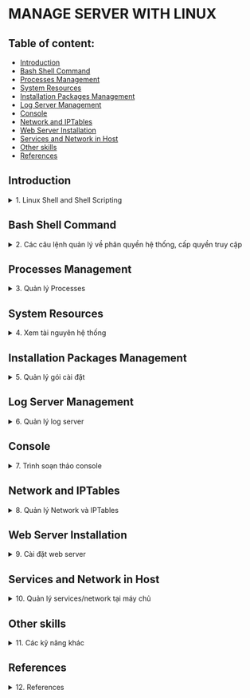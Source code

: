 # MANAGE SERVER WITH LINUX
## Table of content:
- [Introduction](#introduction)
- [Bash Shell Command](#bash-shell-command)
- [Processes Management](#processes-management)
- [System Resources](#system-resources)
- [Installation Packages Management](#installation-packages-management)
- [Log Server Management](#log-server-management)
- [Console](#console)
- [Network and IPTables](#network-and-iptables)
- [Web Server Installation](#web-server-installation)
- [Services and Network in Host](#services-and-network-in-host)
- [Other skills](#other-skills)
- [References](#references)

## Introduction
<details><summary>1. Linux Shell and Shell Scripting</summary>
<p>
  
  ### Reference link:
  
* [Shell script bash file](https://www.geeksforgeeks.org/introduction-linux-shell-shell-scripting/)
  
If you are using any major operating system you are indirectly interacting to shell. If you are running Ubuntu, Linux Mint or any other Linux distribution, you are interacting to shell every time you use terminal. In this article I will discuss about linux shells and shell scripting so before understanding shell scripting we have to get familiar with following terminologies

* Kernel
* Shell
* Terminal

### What is Kernel

The kernel is a computer program that is the core of a computer's operating system, with complete control over everthing in the system. It manages following resources of the Linux system - 

* File management
* Process management
* I/O management
* Memory management
* Device management etc.

### What is Shell

A shell is special user program which provide  an interface to user to use operating system services. Shell accept human readble commands from user and convert them into something which kernel can such as keyboards or from files. The shell gets started when the user logs in or start the terminal.

![linux shell](https://media.geeksforgeeks.org/wp-content/uploads/18834419_1198504446945937_35839918_n-300x291.png)

Shell is broadly classified into two categories -

* Command Line Shell
* Graphical Shell

## Command Line Shell

Shell can be accessed by user using a command line interface. A special program called Terminal in linux/macOS or Command Prompt in Windows OS is provided to type in the human readable commands such as “cat”, “ls” etc. and then it is being execute. The result is then displayed on the terminal to the user. A terminal in Ubuntu 16.4 system looks like this –

![linux command line](https://media.geeksforgeeks.org/wp-content/uploads/cli_example.png)

In above screenshot “ls” command with “-l” option is executed.
It will list all the files in current working directory in long listing format.
Working with command line shell is bit difficult for the beginners because it’s hard to memorize so many commands. It is very powerful, it allows user to store commands in a file and execute them together. This way any repetitive task can be easily automated. These files are usually called batch files in Windows and Shell Scripts in Linux/macOS systems.

## Graphical Shells

Graphical shells provide means for manipulating programs based on graphical user interface (GUI), by allowing for operations such as opening, closing, moving and resizing windows, as well as switching focus between windows. Window OS or Ubuntu OS can be considered as good example which provide GUI to user for interacting with program. User do not need to type in command for every actions.A typical GUI in Ubuntu system –

[GUI shell](https://media.geeksforgeeks.org/wp-content/uploads/GUI-shell.png)

There are several shells are available for Linux systems like –

* BASH (Bourne Again SHell) – It is most widely used shell in Linux systems. It is used as default login shell in Linux systems and in macOS. It can also be installed on Windows OS.
* CSH (C SHell) – The C shell’s syntax and usage are very similar to the C programming language.
* KSH (Korn SHell) – The Korn Shell also was the base for the POSIX Shell standard specifications etc.

Each shell does the same job but understand different commands and provide different built in functions.

## Shell scripting

  Usually shells are interactive that mean, they accept command as input from users and execute them. However some time we want to execute a bunch of commands routinely, so we have type in all commands each time in terminal.
As shell can also take commands as input from file we can write these commands in a file and can execute them in shell to avoid this repetitive work. These files are called Shell Scripts or Shell Programs. Shell scripts are similar to the batch file in MS-DOS. Each shell script is saved with .sh file extension eg. myscript.sh
  A shell script have syntax just like any other programming language. If you have any prior experience with any programming language like Python, C/C++ etc. it would be very easy to get started with it.
A shell script comprises following elements –

* Shell Keywords – if, else, break etc.
* Shell commands – cd, ls, echo, pwd, touch etc.
* Functions
* Control flow – if..then..else, case and shell loops etc.

## Why do we need shell scripts

There are many reasons to write shell scripts –

* To avoid repetitive work and automation
* System admins use shell scripting for routine backups
* System monitoring
* Adding new functionality to the shell etc.

## Advantages of shell scripts

* The command and syntax are exactly the same as those directly entered in command line, so programmer do not need to switch to entirely different syntax
* Writing shell scripts are much quicker
* Quick start
* Interactive debugging etc.

## Disadvantages of shell scripts

* Prone to costly errors, a single mistake can change the command which might be harmful
* Slow execution speed
* Design flaws within the language syntax or implementation
* Not well suited for large and complex task
* Provide minimal data structure unlike other scripting languages. etc

## Simple demo of shell scripting using Bash Shell

If you work on terminal, something you traverse deep down in directories. Then for coming few directories up in path we have to execute command like this as shown below to get the "python" directory -

[](https://media.geeksforgeeks.org/wp-content/uploads/old_way_cd.png)

It is quite frustrating, so why not we can have a utility where we just have to type the name of directory and we can directly jump to that without executing “cd ../” command again and again. Save the script as “jump.sh”

    # !/bin/bash 

    # A simple bash script to move up to desired directory level directly 

    function jump() 
    { 
      # original value of Internal Field Separator 
      OLDIFS=$IFS 

      # setting field separator to "/"  
      IFS=/ 

      # converting working path into array of directories in path 
      # eg. /my/path/is/like/this 
      # into [, my, path, is, like, this] 
      path_arr=($PWD) 

      # setting IFS to original value 
      IFS=$OLDIFS 

      local pos=-1 

      # ${path_arr[@]} gives all the values in path_arr 
      for dir in "${path_arr[@]}"
      do
          # find the number of directories to move up to 
          # reach at target directory  
          pos=$[$pos+1] 
          if [ "$1" = "$dir" ];then

              # length of the path_arr 
              dir_in_path=${#path_arr[@]} 

              #current working directory 
              cwd=$PWD 
              limit=$[$dir_in_path-$pos-1] 
              for ((i=0; i<limit; i++)) 
              do
                  cwd=$cwd/.. 
              done
              cd $cwd 
              break
          fi
      done
    }

For now we cannot execute our shell script because it do not have permissions. We have to make it executable by typing following command -

    $ chmod -x path/to/our/file/jump.sh

Now to make this available on every terminal session, we have to put this in ".bashrc" file. “.bashrc” is a shell script that Bash shell runs whenever it is started interactively. The purpose of a .bashrc file is to provide a place where you can set up variables, functions and aliases, define our prompt and define other settings that we want to use whenever we open a new terminal window.
Now open terminal and type following command –

    $ echo “source ~/path/to/our/file/jump.sh”>> ~/.bashrc

Now open  your terminal and try out new "jump" functionality by typing following command -

    $ jump dir_name
    
just like below screenshot -

> **Resources for learning Bash Scripting** 

* https://bash.cyberciti.biz/guide/The_bash_shell
* http://tldp.org/LDP/abs/html/

> **References**

* https://en.wikipedia.org/wiki/Shell_script
* https://en.wikipedia.org/wiki/Shell_(computing)

This article is contributed by Atul Kumar. If you like GeeksforGeeks and would like to contribute, you can also write an article using contribute.geeksforgeeks.org or mail your article to contribute@geeksforgeeks.org. See your article appearing on the GeeksforGeeks main page and help other Geeks.Please write comments if you find anything incorrect, or you want to share more information about the topic discussed above.

Attention reader! Don’t stop learning now. Get hold of all the important CS Theory concepts for SDE interviews with the CS Theory Course at a student-friendly price and become industry ready.

[](https://media.geeksforgeeks.org/wp-content/uploads/jump_way_cd-1.png)

</p>

> REFERENCE:  https://www.geeksforgeeks.org/introduction-linux-shell-shell-scripting/

</details>

## Bash Shell Command
<details>
<summary>2. Các câu lệnh quản lý về phân quyền hệ thống, cấp quyền truy cập</summary>
 
 Nh
 
</details>

## Processes Management
<details>
<summary>3. Quản lý Processes</summary>
</details>

## System Resources
<details>
<summary>4. Xem tài nguyên hệ thống</summary>
</details>

## Installation Packages Management
<details>
<summary>5. Quản lý gói cài đặt</summary>
</details>

## Log Server Management
<details>
<summary>6. Quản lý log server</summary>
</details>

## Console
<details>
<summary>7. Trình soạn thảo console</summary>
</details>

## Network and IPTables
<details>
<summary>8. Quản lý Network và IPTables</summary>
</details>

## Web Server Installation
<details>
<summary>9. Cài đặt web server</summary>
</details>

## Services and Network in Host
<details>
<summary>10. Quản lý services/network tại máy chủ</summary>
</details>

## Other skills
<details>
<summary>11. Các kỹ năng khác</summary>
</details>

## References
<details>
<summary>12. References</summary>
</details>
